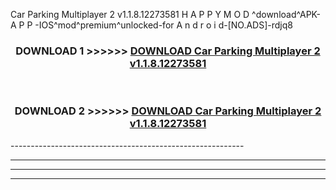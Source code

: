  Car Parking Multiplayer 2 v1.1.8.12273581 H A P P Y M O D ^download^APK- A P P -IOS^mod^premium^unlocked-for A n d r o i d-[NO.ADS]-rdjq8



<div align="center">

<h3>DOWNLOAD 1 >>>>>> <a href="https://en-mod.web.app/?en= Car Parking Multiplayer 2 v1.1.8.12273581">DOWNLOAD Car Parking Multiplayer 2 v1.1.8.12273581 </a></h3><br>

<h3>DOWNLOAD 2 >>>>>> <a href="https://en-mod.web.app/?en= Car Parking Multiplayer 2 v1.1.8.12273581">DOWNLOAD Car Parking Multiplayer 2 v1.1.8.12273581 </a></h3>

</div>
----------------------------------------------------------

----------------------------------------------------------

----------------------------------------------------------

----------------------------------------------------------




